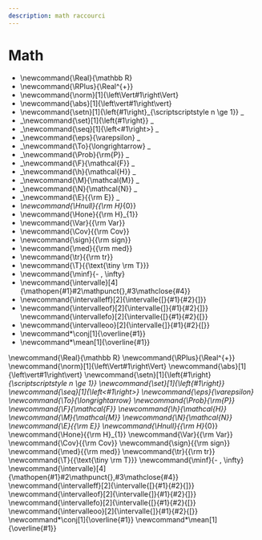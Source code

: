 ```yaml
---
description: math raccourci
---
```


# Math

* \newcommand{\Real}{\mathbb R}&#x20;
* \newcommand{\RPlus}{\Real^{+}}&#x20;
* \newcommand{\norm}\[1]{\left\Vert#1\right\Vert}&#x20;
* \newcommand{\abs}\[1]{\left\vert#1\right\vert}&#x20;
* \newcommand{\setn}\[1]{\left{#1\right}_{\scriptscriptstyle n \ge 1}} _
* _\newcommand{\set}\[1]{\left{#1\right}} _
* _\newcommand{\seq}\[1]{\left<#1\right>} _
* _\newcommand{\eps}{\varepsilon} _
* _\newcommand{\To}{\longrightarrow} _
* _\newcommand{\Prob}{\rm{P}} _
* _\newcommand{\F}{\mathcal{F}} _
* _\newcommand{\h}{\mathcal{H}} _
* _\newcommand{\M}{\mathcal{M}} _
* _\newcommand{\N}{\mathcal{N}} _
* _\newcommand{\E}{{\rm E}} _
* _\newcommand{\Hnull}{{\rm H}_{0}}&#x20;
* \newcommand{\Hone}{{\rm H}\_{1}}&#x20;
* \newcommand{\Var}{{\rm Var}}&#x20;
* \newcommand{\Cov}{{\rm Cov}}&#x20;
* \newcommand{\sign}{{\rm sign}}&#x20;
* \newcommand{\med}{{\rm med}}&#x20;
* \newcommand{\tr}{{\rm tr}}&#x20;
* \newcommand{\T}{{\text{\tiny \rm T}}}&#x20;
* \newcommand{\minf}{- , \infty}&#x20;
* \newcommand{\intervalle}\[4]{\mathopen{#1}#2\mathpunct{},#3\mathclose{#4}}
* \newcommand{\intervalleff}\[2]{\intervalle{\[}{#1}{#2}{]}}&#x20;
* \newcommand{\intervalleof}\[2]{\intervalle{]}{#1}{#2}{]}} \newcommand{\intervallefo}\[2]{\intervalle{\[}{#1}{#2}{\[}}&#x20;
* \newcommand{\intervalleoo}\[2]{\intervalle{]}{#1}{#2}{\[}}&#x20;
* \newcommand\*\conj\[1]{\overline{#1}}&#x20;
* \newcommand\*\mean\[1]{\overline{#1}}

\newcommand{\Real}{\mathbb R} \newcommand{\RPlus}{\Real^{+}} \newcommand{\norm}\[1]{\left\Vert#1\right\Vert} \newcommand{\abs}\[1]{\left\vert#1\right\vert} \newcommand{\setn}\[1]{\left{#1\right}_{\scriptscriptstyle n \ge 1}} \newcommand{\set}\[1]{\left{#1\right}} \newcommand{\seq}\[1]{\left<#1\right>} \newcommand{\eps}{\varepsilon} \newcommand{\To}{\longrightarrow} \newcommand{\Prob}{\rm{P}} \newcommand{\F}{\mathcal{F}} \newcommand{\h}{\mathcal{H}} \newcommand{\M}{\mathcal{M}} \newcommand{\N}{\mathcal{N}} \newcommand{\E}{{\rm E}} \newcommand{\Hnull}{{\rm H}_{0}} \newcommand{\Hone}{{\rm H}\_{1}} \newcommand{\Var}{{\rm Var}} \newcommand{\Cov}{{\rm Cov}} \newcommand{\sign}{{\rm sign}} \newcommand{\med}{{\rm med}} \newcommand{\tr}{{\rm tr}} \newcommand{\T}{{\text{\tiny \rm T}}} \newcommand{\minf}{- , \infty} \newcommand{\intervalle}\[4]{\mathopen{#1}#2\mathpunct{},#3\mathclose{#4}} \newcommand{\intervalleff}\[2]{\intervalle{\[}{#1}{#2}{]}} \newcommand{\intervalleof}\[2]{\intervalle{]}{#1}{#2}{]}} \newcommand{\intervallefo}\[2]{\intervalle{\[}{#1}{#2}{\[}} \newcommand{\intervalleoo}\[2]{\intervalle{]}{#1}{#2}{\[}} \newcommand\*\conj\[1]{\overline{#1}} \newcommand\*\mean\[1]{\overline{#1}}
